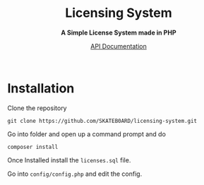 <h1 align="center">Licensing System</h1>
<div align="center">
  <strong> A Simple License System made in PHP</strong>
  
  <a href="https://github.com/sim-swapper/pizza-delivery/wiki/Documentation"> API Documentation</a>
</div>
<br />

# Installation
Clone the repository
```
git clone https://github.com/SKATEB0ARD/licensing-system.git
```
Go into folder and open up a command prompt and do
```
composer install
```
Once Installed install the ```licenses.sql``` file.

Go into ```config/config.php``` and edit the config.
